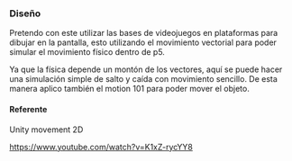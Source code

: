### Diseño
Pretendo con este utilizar las bases de videojuegos en plataformas para dibujar en la pantalla, esto utilizando el movimiento vectorial para poder simular el movimiento físico dentro de p5.

Ya que la física depende un montón de los vectores, aquí se puede hacer una simulación simple de salto y caída con movimiento sencillo. De esta manera aplico también el motion 101 para poder mover el objeto.

#### Referente
Unity movement 2D

https://www.youtube.com/watch?v=K1xZ-rycYY8
